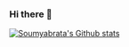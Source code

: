 ### Hi there 👋

[![Soumyabrata's Github stats](https://github-readme-stats.vercel.app/api?username=sb2356-iiitr)](https://github.com/sb2356-iiitr/github-readme-stats)

<!--
**sb2356-iiitr/sb2356-iiitr** is a ✨ _special_ ✨ repository because its `README.md` (this file) appears on your GitHub profile.

Here are some ideas to get you started:

- 🔭 I’m currently working on ...
- 🌱 I’m currently learning ...
- 👯 I’m looking to collaborate on ...
- 🤔 I’m looking for help with ...
- 💬 Ask me about ...
- 📫 How to reach me: ...
- 😄 Pronouns: ...
- ⚡ Fun fact: ...
-->
